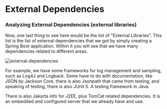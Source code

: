 # External Dependencies

### Analyzing External Dependencies (external libraries)
Now, one last thing to see here would be the list of "External Libraries". This list is the list of external dependencies that we got by simply creating a Spring Boot application. Within it you will see that we have many dependencies related to different areas.

![external-dependencies](https://github.com/Epiclifexx/study/assets/67592651/49c10f80-a22e-4f8c-97ee-4fb8d83a87a2)

For example, we have some frameworks for log management and sampling, such as Log4J and Logback. Some have to do with documentation, like JSON by Jackson Core, there is also Jsonpath that came from testing, and speaking of testing, there is also JUnit 5. A testing framework in Java.

There is also Jakarta info for J2EE, plus TomCat related dependencies. It is an embedded and configured server that we already have and use.

